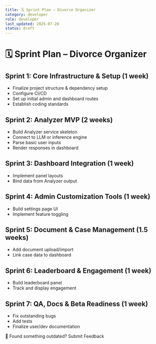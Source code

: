 ```yaml
---
title: 🗓️ Sprint Plan – Divorce Organizer
category: developer
role: developer
last_updated: 2025-07-20
status: draft
---
```

# 🗓️ Sprint Plan – Divorce Organizer

## Sprint 1: Core Infrastructure & Setup (1 week)
- Finalize project structure & dependency setup
- Configure CI/CD
- Set up initial admin and dashboard routes
- Establish coding standards

## Sprint 2: Analyzer MVP (2 weeks)
- Build Analyzer service skeleton
- Connect to LLM or inference engine
- Parse basic user inputs
- Render responses in dashboard

## Sprint 3: Dashboard Integration (1 week)
- Implement panel layouts
- Bind data from Analyzer output

## Sprint 4: Admin Customization Tools (1 week)
- Build settings page UI
- Implement feature toggling

## Sprint 5: Document & Case Management (1.5 weeks)
- Add document upload/import
- Link case data to dashboard

## Sprint 6: Leaderboard & Engagement (1 week)
- Build leaderboard panel
- Track and display engagement

## Sprint 7: QA, Docs & Beta Readiness (1 week)
- Fix outstanding bugs
- Add tests
- Finalize user/dev documentation

💬 Found something outdated? Submit Feedback
